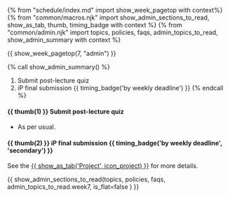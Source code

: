 {% from "schedule/index.md" import show_week_pagetop with context%}
{% from "common/macros.njk" import show_admin_sections_to_read, show_as_tab, thumb, timing_badge with context %}
{% from "common/admin.njk" import topics, policies, faqs, admin_topics_to_read, show_admin_summary with context %}

{{ show_week_pagetop(7, "admin") }}

{% call show_admin_summary() %}
1. Submit post-lecture quiz
1. iP final submission {{ timing_badge('by weekly deadline') }}
{% endcall %}

<div id="additional">

#### {{ thumb(1) }} Submit post-lecture quiz

* As per usual.

#### {{ thumb(2) }} iP final submission {{ timing_badge('by weekly deadline', 'secondary') }}

See the [{{ show_as_tab('Project', icon_project) }}](project.html) for more details.

</div>

{{ show_admin_sections_to_read(topics, policies, faqs, admin_topics_to_read.week7, is_flat=false ) }}